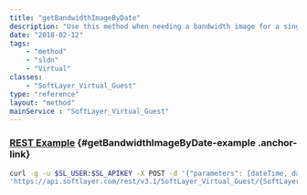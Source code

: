 ```yaml
---
title: "getBandwidthImageByDate"
description: "Use this method when needing a bandwidth image for a single guest.  It will gather the correct input parameters for the generic graphing utility based on the date ranges "
date: "2018-02-12"
tags:
    - "method"
    - "sldn"
    - "Virtual"
classes:
    - "SoftLayer_Virtual_Guest"
type: "reference"
layout: "method"
mainService : "SoftLayer_Virtual_Guest"
---
```


### [REST Example](#getBandwidthImageByDate-example) <a href="/article/rest/"><i class="fas fa-question"></i></a> {#getBandwidthImageByDate-example .anchor-link} 
```bash
curl -g -u $SL_USER:$SL_APIKEY -X POST -d '{"parameters": [dateTime, dateTime, string]}' \
'https://api.softlayer.com/rest/v3.1/SoftLayer_Virtual_Guest/{SoftLayer_Virtual_GuestID}/getBandwidthImageByDate'
```

